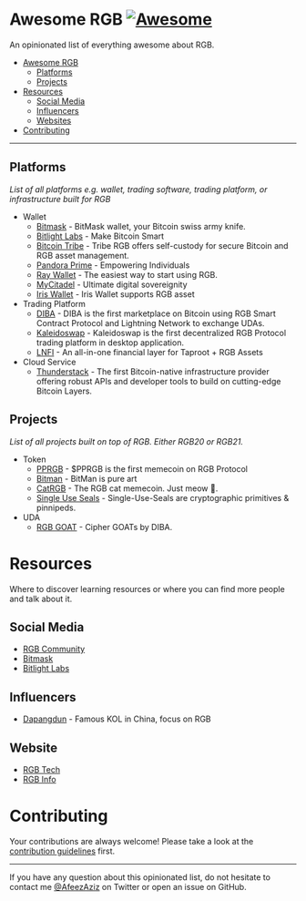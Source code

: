 # Awesome RGB [![Awesome](https://cdn.rawgit.com/sindresorhus/awesome/d7305f38d29fed78fa85652e3a63e154dd8e8829/media/badge.svg)](https://github.com/sindresorhus/awesome)

An opinionated list of everything awesome about RGB.

- [Awesome RGB](#awesome-rgb)
    - [Platforms](#platforms)
    - [Projects](#projects)
- [Resources](#resources)
    - [Social Media](#social-media)
    - [Influencers](#influencers)
    - [Websites](#websites)
- [Contributing](#contributing)

---

## Platforms

*List of all platforms e.g. wallet, trading software, trading platform, or infrastructure built for RGB*

* Wallet
    * [Bitmask](https://bitmask.app) - BitMask wallet, your Bitcoin swiss army knife.
    * [Bitlight Labs](https://bitlightlabs.com/) - Make Bitcoin Smart
    * [Bitcoin Tribe](https://bitcointribe.app) - Tribe RGB offers self-custody for secure Bitcoin and RGB asset management.
    * [Pandora Prime](https://pandoraprime.ch/) - Empowering Individuals
    * [Ray Wallet](https://raywallet.app/) - The easiest way to start using RGB.
    * [MyCitadel](https://mycitadel.io/) - Ultimate digital sovereignity
    * [Iris Wallet](https://play.google.com/store/apps/details?id=com.iriswallet.testnet&pli=1) - Iris Wallet supports RGB asset
* Trading Platform
    * [DIBA](https://diba.io) - DIBA is the first marketplace on Bitcoin using RGB Smart Contract Protocol and Lightning Network to exchange UDAs.
    * [Kaleidoswap](https://kaleidoswap.com/) - Kaleidoswap is the first decentralized RGB Protocol trading platform in  desktop application.
    * [LNFI](https://lnfi.network/) - An all-in-one financial layer for Taproot + RGB Assets
* Cloud Service
    * [Thunderstack](https://thunderstack.org/) - The first Bitcoin-native infrastructure provider offering robust APIs and developer tools to build on cutting-edge Bitcoin Layers.
 
## Projects

*List of all projects built on top of RGB. Either RGB20 or RGB21.*

* Token
    * [PPRGB](https://pepe-rgb.wtf/) - $PPRGB is the first memecoin on RGB Protocol
    * [Bitman](https://bitman.city/) - BitMan is pure art
    * [CatRGB](https://x.com/TheCATRGB) - The RGB cat memecoin. Just meow 🐾.
    * [Single Use Seals](https://x.com/Single_Use_Seal) - Single-Use-Seals are cryptographic primitives & pinnipeds.
* UDA
    * [RGB GOAT](https://x.com/trydiba/status/1824461482249093292) - Cipher GOATs by DIBA.

# Resources

Where to discover learning resources or where you can find more people and talk about it.

## Social Media

* [RGB Community](https://t.me/@rgbtelegram)
* [Bitmask](https://t.me/@rgbtelegram)
* [Bitlight Labs](https://t.me/@rgbtelegram)

## Influencers

* [Dapangdun](https://x.com/DaPangDunCrypto) - Famous KOL in China, focus on RGB

## Website

* [RGB Tech](https://rgb.tech/)
* [RGB Info](https://rgb.info/)




# Contributing

Your contributions are always welcome! Please take a look at the [contribution guidelines](https://github.com/afeezaziz/awesome-rgb/blob/main/CONTRIBUTING.md) first.

- - -

If you have any question about this opinionated list, do not hesitate to contact me [@AfeezAziz](https://twitter.com/AfeezAziz) on Twitter or open an issue on GitHub.
